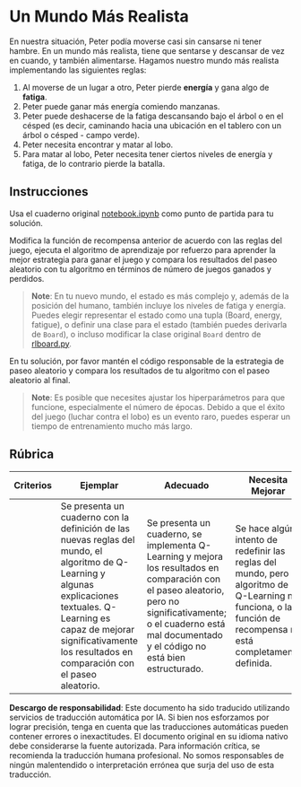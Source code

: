 # Un Mundo Más Realista

En nuestra situación, Peter podía moverse casi sin cansarse ni tener hambre. En un mundo más realista, tiene que sentarse y descansar de vez en cuando, y también alimentarse. Hagamos nuestro mundo más realista implementando las siguientes reglas:

1. Al moverse de un lugar a otro, Peter pierde **energía** y gana algo de **fatiga**.
2. Peter puede ganar más energía comiendo manzanas.
3. Peter puede deshacerse de la fatiga descansando bajo el árbol o en el césped (es decir, caminando hacia una ubicación en el tablero con un árbol o césped - campo verde).
4. Peter necesita encontrar y matar al lobo.
5. Para matar al lobo, Peter necesita tener ciertos niveles de energía y fatiga, de lo contrario pierde la batalla.

## Instrucciones

Usa el cuaderno original [notebook.ipynb](../../../../8-Reinforcement/1-QLearning/notebook.ipynb) como punto de partida para tu solución.

Modifica la función de recompensa anterior de acuerdo con las reglas del juego, ejecuta el algoritmo de aprendizaje por refuerzo para aprender la mejor estrategia para ganar el juego y compara los resultados del paseo aleatorio con tu algoritmo en términos de número de juegos ganados y perdidos.

> **Note**: En tu nuevo mundo, el estado es más complejo y, además de la posición del humano, también incluye los niveles de fatiga y energía. Puedes elegir representar el estado como una tupla (Board, energy, fatigue), o definir una clase para el estado (también puedes derivarla de `Board`), o incluso modificar la clase original `Board` dentro de [rlboard.py](../../../../8-Reinforcement/1-QLearning/rlboard.py).

En tu solución, por favor mantén el código responsable de la estrategia de paseo aleatorio y compara los resultados de tu algoritmo con el paseo aleatorio al final.

> **Note**: Es posible que necesites ajustar los hiperparámetros para que funcione, especialmente el número de épocas. Debido a que el éxito del juego (luchar contra el lobo) es un evento raro, puedes esperar un tiempo de entrenamiento mucho más largo.

## Rúbrica

| Criterios | Ejemplar                                                                                                                                                                                                 | Adecuado                                                                                                                                                                                | Necesita Mejorar                                                                                                                        |
| --------- | -------------------------------------------------------------------------------------------------------------------------------------------------------------------------------------------------------- | --------------------------------------------------------------------------------------------------------------------------------------------------------------------------------------- | --------------------------------------------------------------------------------------------------------------------------------------- |
|           | Se presenta un cuaderno con la definición de las nuevas reglas del mundo, el algoritmo de Q-Learning y algunas explicaciones textuales. Q-Learning es capaz de mejorar significativamente los resultados en comparación con el paseo aleatorio. | Se presenta un cuaderno, se implementa Q-Learning y mejora los resultados en comparación con el paseo aleatorio, pero no significativamente; o el cuaderno está mal documentado y el código no está bien estructurado. | Se hace algún intento de redefinir las reglas del mundo, pero el algoritmo de Q-Learning no funciona, o la función de recompensa no está completamente definida. |

**Descargo de responsabilidad**:
Este documento ha sido traducido utilizando servicios de traducción automática por IA. Si bien nos esforzamos por lograr precisión, tenga en cuenta que las traducciones automáticas pueden contener errores o inexactitudes. El documento original en su idioma nativo debe considerarse la fuente autorizada. Para información crítica, se recomienda la traducción humana profesional. No somos responsables de ningún malentendido o interpretación errónea que surja del uso de esta traducción.